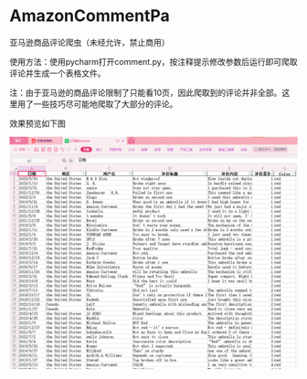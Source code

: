 # AmazonCommentPa
亚马逊商品评论爬虫（未经允许，禁止商用）

使用方法：使用pycharm打开comment.py，按注释提示修改参数后运行即可爬取评论并生成一个表格文件。

注：由于亚马逊的商品评论限制了只能看10页，因此爬取到的评论并非全部。这里用了一些技巧尽可能地爬取了大部分的评论。

效果预览如下图

![show](img/show.png)
